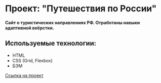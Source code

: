# Проект: "Путешествия по России"

#### Сайт о туристических направлениях РФ. Отработаны навыки адаптивной веёрстки.

## Используемые технологии:
* HTML
* CSS (Grid, Flexbox)
* БЭМ

[Ссылка на проект](https://panfil0k.github.io/russian-travel/index.html)
